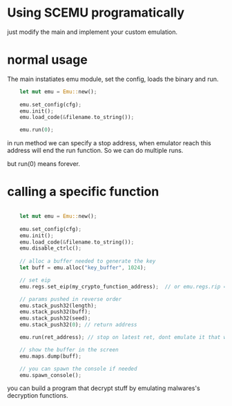 # Using SCEMU programatically

just modify the main and implement your custom emulation.

# normal usage

The main instatiates emu module, set the config, loads the binary and run.


```rust
    let mut emu = Emu::new();
    
    emu.set_config(cfg);
    emu.init();
    emu.load_code(&filename.to_string());

    emu.run(0);
```

in run method we can specify a stop address, when emulator reach this address will end the run function.
So we can do multiple runs.

but run(0) means forever.

# calling a specific function

```rust

    let mut emu = Emu::new();
    
    emu.set_config(cfg);
    emu.init();
    emu.load_code(&filename.to_string());
    emu.disable_ctrlc();
    
    // alloc a buffer needed to generate the key
    let buff = emu.alloc("key_buffer", 1024);

    // set eip
    emu.regs.set_eip(my_crypto_function_address);  // or emu.regs.rip = my_function_address   in 64bits

    // params pushed in reverse order
    emu.stack_push32(length);
    emu.stack_push32(buff);
    emu.stack_push32(seed);
    emu.stack_push32(0); // return address 

    emu.run(ret_address); // stop on latest ret, dont emulate it that will jump to zero.

    // show the buffer in the screen
    emu.maps.dump(buff);

    // you can spawn the console if needed
    emu.spawn_console();
```

you can build a program that decrypt stuff by emulating malwares's decryption functions.

